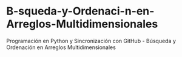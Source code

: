 # B-squeda-y-Ordenaci-n-en-Arreglos-Multidimensionales
Programación en Python y Sincronización con GitHub - Búsqueda y Ordenación en Arreglos Multidimensionales
